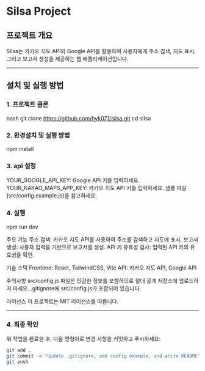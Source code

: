 # Silsa Project

## 프로젝트 개요
Silsa는 카카오 지도 API와 Google API를 활용하여 사용자에게 주소 검색, 지도 표시, 그리고 보고서 생성을 제공하는 웹 애플리케이션입니다.

---

## 설치 및 실행 방법

### 1. 프로젝트 클론
bash
git clone https://github.com/hyk071/silsa.git
cd silsa

### 2. 환경설치 및 실행 방법
npm install

### 3. api 설정
YOUR_GOOGLE_API_KEY: Google API 키를 입력하세요.
YOUR_KAKAO_MAPS_APP_KEY: 카카오 지도 API 키를 입력하세요.
샘플 파일(src/config.example.js)을 참고하세요.

### 4. 실행
npm run dev

주요 기능
주소 검색: 카카오 지도 API를 사용하여 주소를 검색하고 지도에 표시.
보고서 생성: 사용자 입력을 기반으로 보고서를 생성.
API 키 유효성 검사: 입력된 API 키의 유효성을 확인.

기술 스택
Frontend: React, TailwindCSS, Vite
API: 카카오 지도 API, Google API

주의사항
src/config.js 파일은 민감한 정보를 포함하므로 절대 공개 저장소에 업로드하지 마세요.
.gitignore에 src/config.js가 포함되어 있습니다.

라이선스
이 프로젝트는 MIT 라이선스를 따릅니다.


---

### 4. **최종 확인**
위 작업을 완료한 후, 다음 명령어로 변경 사항을 커밋하고 푸시하세요:
```sh
git add .
git commit -m "Update .gitignore, add config example, and write README"
git push